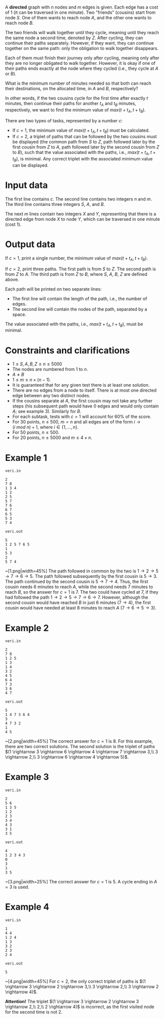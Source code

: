 
A **directed** graph with $n$ nodes and $m$ edges is given. Each edge has a cost of $1$ (it can be traversed in one minute). Two "friends" (cousins) start from node $S$. One of them wants to reach node $A$, and the other one wants to reach node $B$.

The two friends will walk together until they cycle, meaning until they reach the same node a second time, denoted by $Z$. After cycling, they can continue their paths separately. However, if they want, they can continue together on the same path: only the obligation to walk together disappears.

Each of them must finish their journey only after cycling, meaning only after they are no longer obligated to walk together. However, it is okay if one of their paths ends exactly at the node where they cycled (i.e., they cycle at $A$ or $B$).

What is the minimum number of minutes needed so that both can reach their destinations, on the allocated time, in $A$ and $B$, respectively?

In other words, if the two cousins cycle for the first time after exactly $t$ minutes, then continue their paths for another $t_A$ and $t_B$ minutes, respectively, we want to find the minimum value of $max(t + t_A, t + t_B)$.

There are two types of tasks, represented by a number $c$:
- If $c = 1$, the minimum value of $max(t + t_A, t + t_B)$ must be calculated.
- If $c = 2$, a triplet of paths that can be followed by the two cousins must be displayed (the common path from $S$ to $Z$, path followed later by the first cousin from $Z$ to $A$, path followed later by the second cousin from $Z$ to $B$), such that the value associated with the paths, i.e., $max(t + t_A, t + t_B)$, is minimal. Any correct triplet with the associated minimum value can be displayed.

# Input data
The first line contains $c$. The second line contains two integers $n$ and $m$. The third line contains three integers $S$, $A$, and $B$.

The next $m$ lines contain two integers $X$ and $Y$, representing that there is a directed edge from node $X$ to node $Y$, which can be traversed in one minute (cost $1$).

# Output data
If $c = 1$, print a single number, the minimum value of $max(t + t_A, t + t_B)$.

If $c = 2$, print three paths. The first path is from $S$ to $Z$. The second path is from $Z$ to $A$. The third path is from $Z$ to $B$, where $S$, $A$, $B$, $Z$ are defined above.

Each path will be printed on two separate lines:
- The first line will contain the length of the path, i.e., the number of edges.
- The second line will contain the nodes of the path, separated by a space.

The value associated with the paths, i.e., $max(t + t_A, t + t_B)$, must be minimal.

# Constraints and clarifications
- $1 \leq S, A, B, Z \leq n \leq 5000$
- The nodes are numbered from $1$ to $n$.
- $A \neq B$
- $1 \leq m \leq n \times (n-1)$.
- It is guaranteed that for any given test there is at least one solution.
- There are no edges from a node to itself. There is at most one directed edge between any two distinct nodes.
- If the cousins separate at $A$, the first cousin may not take any further steps (his subsequent path would have $0$ edges and would only contain $A$; see example 3). Similarly for $B$.
- For each subtask, tests with $c = 1$ will account for $60\%$ of the score.
- For 30 points, $n \leq 500$, $m = n$ and all edges are of the form $i \rightarrow (i\ mod\ n) + 1$, where $i \in \{1, ..., n\}$.
- For 50 points, $n \leq 500$.
- For 20 points, $n \leq 5000$ and $m \leq 4 \times n$.

# Example 1
`veri.in`
```
2
7 8
1 3 4
1 2
2 5
5 7
7 6
6 7
6 5
5 3
7 4
```
`veri.out`
```
5
1 2 5 7 6 5
1
5 3
2
5 7 4
```
~[1.png|width=45%]
The path followed in common by the two is $1 \rightarrow 2 \rightarrow 5 \rightarrow 7 \rightarrow 6 \rightarrow 5$. The path followed subsequently by the first cousin is $5 \rightarrow 3$. The path continued by the second cousin is $5 \rightarrow 7 \rightarrow 4$. Thus, the first cousin needs $6$ minutes to reach $A$, while the second needs $7$ minutes to reach $B$, so the answer for $c = 1$ is $7$. The two could have cycled at $7$, if they had followed the path $1 \rightarrow 2 \rightarrow 5 \rightarrow 7 \rightarrow 6 \rightarrow 7$. However, although the second cousin would have reached $B$ in just $6$ minutes ($7 \rightarrow 4$), the first cousin would have needed at least $8$ minutes to reach $A$ ($7 \rightarrow 6 \rightarrow 5 \rightarrow 3$).

# Example 2
`veri.in`
```
2
7 8
1 2 5
1 3
1 4
3 2
4 5
6 4
7 3
3 6
4 7
```
`veri.out`
```
5
1 4 7 3 6 4
3
4 7 3 2
1
4 5
```
~[2.png|width=45%]
The correct answer for $c = 1$ is $8$. For this example, there are two correct solutions. The second solution is the triplet of paths $(1 \rightarrow 3 \rightarrow 6 \rightarrow 4 \rightarrow 7 \rightarrow 3,\\ 3 \rightarrow 2,\\ 3 \rightarrow 6 \rightarrow 4 \rightarrow 5)$.

# Example 3
`veri.in`
```
2
5 6
1 3 5
1 2
2 3
3 4
4 3
3 1
3 5
```
`veri.out`
```
4
1 2 3 4 3
0
3
1
3 5
```
~[3.png|width=25%]
The correct answer for $c = 1$ is $5$. A cycle ending in $A = 3$ is used.

# Example 4
`veri.in`
```
1
4 4
1 2 4
1 3
3 2
2 3
2 4
```
`veri.out`
```
5
```
~[4.png|width=45%]
For $c = 2$, the only correct triplet of paths is $(1 \rightarrow 3 \rightarrow 2 \rightarrow 3,\\ 3 \rightarrow 2,\\ 3 \rightarrow 2 \rightarrow 4)$.

**Attention!** The triplet $(1 \rightarrow 3 \rightarrow 2 \rightarrow 3 \rightarrow 2,\\ 2,\\ 2 \rightarrow 4)$ is incorrect, as the first visited node for the second time is not $2$.
